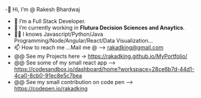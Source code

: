 -👏 Hi, I’m @ Rakesh Bhardwaj
- 👀 I’m a Full Stack Developer.
- 🌱 I’m currently working in **Flutura Decision Sciences and Anaytics**.
- 🐱‍🏍 I knows Javascript/Python/Java Programming/Node/Angular/React/Data Visualization...
- 📫 How to reach me ...Mail me @ --> rakadking@gmail.com
- @@ See my Projects here -> https://rakadking.github.io/MyPortfolio/
- @@ See some of my small react app --> https://codesandbox.io/dashboard/home?workspace=28ce6b7d-44d1-4ca0-8cb0-91ec8e5c7bea
- @@ See my small contribution on code pen --> https://codepen.io/rakadking

<!---
rakadking/rakadking is a ✨ special ✨ repository because its `README.md` (this file) appears on your GitHub profile.
You can click the Preview link to take a look at your changes.
--->
